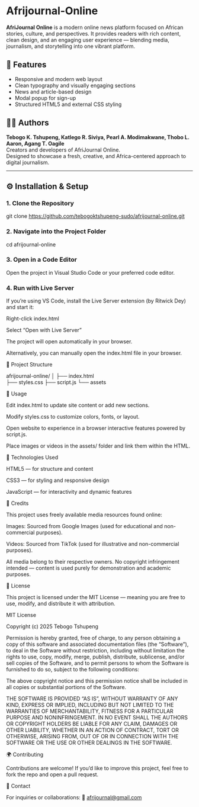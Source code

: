 # Afrijournal-Online

**AfriJournal Online** is a modern online news platform focused on African stories, culture, and perspectives. It provides readers with rich content, clean design, and an engaging user experience — blending media, journalism, and storytelling into one vibrant platform.


## 📰 Features

- Responsive and modern web layout  
- Clean typography and visually engaging sections  
- News and article-based design  
- Modal popup for sign-up 
- Structured HTML5 and external CSS styling  

## 👩‍💻 Authors

**Tebogo K. Tshupeng, Katlego R. Siviya, Pearl A. Modimakwane, Thobo L. Aaron, Agang T. Oagile**  
Creators and developers of AfriJournal Online.  
Designed to showcase a fresh, creative, and Africa-centered approach to digital journalism.

---

## ⚙️ Installation & Setup

### 1. Clone the Repository

git clone https://github.com/tebogoktshupeng-sudo/afrijournal-online.git

### 2. Navigate into the Project Folder

cd afrijournal-online

### 3. Open in a Code Editor

Open the project in Visual Studio Code or your preferred code editor.

### 4. Run with Live Server

If you’re using VS Code, install the Live Server extension (by Ritwick Dey) and start it:

Right-click index.html

Select “Open with Live Server”

The project will open automatically in your browser.

Alternatively, you can manually open the index.html file in your browser.

🧩 Project Structure

afrijournal-online/
│
├── index.html       
├── styles.css
├── script.js
└── assets            

🚀 Usage

Edit index.html to update site content or add new sections.

Modify styles.css to customize colors, fonts, or layout.

Open website to experience in a browser interactive features powered by script.js.

Place images or videos in the assets/ folder and link them within the HTML.

🧠 Technologies Used

HTML5 — for structure and content

CSS3 — for styling and responsive design

JavaScript — for interactivity and dynamic features

🙌 Credits

This project uses freely available media resources found online:

Images: Sourced from Google Images (used for educational and non-commercial purposes).

Videos: Sourced from TikTok (used for illustrative and non-commercial purposes).

All media belong to their respective owners. No copyright infringement intended — content is used purely for demonstration and academic purposes.

📄 License

This project is licensed under the MIT License — meaning you are free to use, modify, and distribute it with attribution.

MIT License

Copyright (c) 2025 Tebogo Tshupeng

Permission is hereby granted, free of charge, to any person obtaining a copy
of this software and associated documentation files (the “Software”), to deal
in the Software without restriction, including without limitation the rights
to use, copy, modify, merge, publish, distribute, sublicense, and/or sell
copies of the Software, and to permit persons to whom the Software is
furnished to do so, subject to the following conditions:

The above copyright notice and this permission notice shall be included in
all copies or substantial portions of the Software.

THE SOFTWARE IS PROVIDED “AS IS”, WITHOUT WARRANTY OF ANY KIND, EXPRESS OR
IMPLIED, INCLUDING BUT NOT LIMITED TO THE WARRANTIES OF MERCHANTABILITY,
FITNESS FOR A PARTICULAR PURPOSE AND NONINFRINGEMENT. IN NO EVENT SHALL THE
AUTHORS OR COPYRIGHT HOLDERS BE LIABLE FOR ANY CLAIM, DAMAGES OR OTHER
LIABILITY, WHETHER IN AN ACTION OF CONTRACT, TORT OR OTHERWISE, ARISING FROM,
OUT OF OR IN CONNECTION WITH THE SOFTWARE OR THE USE OR OTHER DEALINGS IN
THE SOFTWARE.

🌍 Contributing

Contributions are welcome!
If you’d like to improve this project, feel free to fork the repo and open a pull request.

💬 Contact

For inquiries or collaborations:
📧 afrijournal@gmail.com
